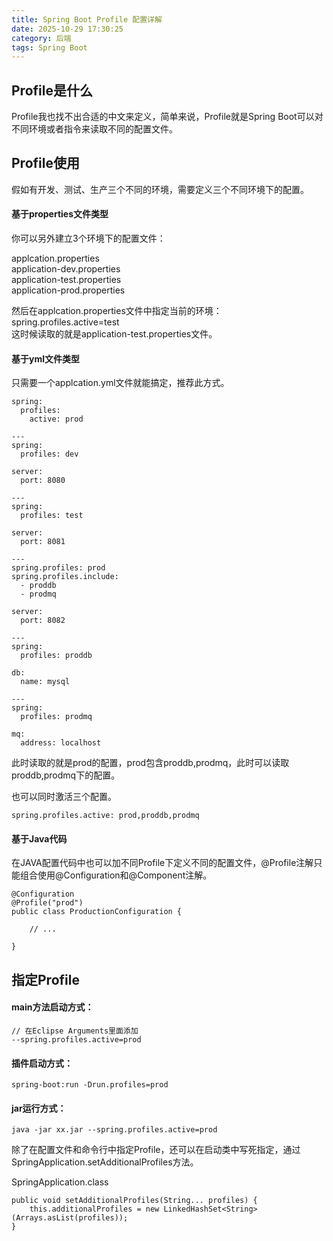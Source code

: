 ```yaml
---
title: Spring Boot Profile 配置详解
date: 2025-10-29 17:30:25
category: 后端
tags: Spring Boot
---
```


## Profile是什么

Profile我也找不出合适的中文来定义，简单来说，Profile就是Spring Boot可以对不同环境或者指令来读取不同的配置文件。

## Profile使用

假如有开发、测试、生产三个不同的环境，需要定义三个不同环境下的配置。

#### 基于properties文件类型

你可以另外建立3个环境下的配置文件：

applcation.properties\
application-dev.properties\
application-test.properties\
application-prod.properties

然后在applcation.properties文件中指定当前的环境：
spring.profiles.active=test\
这时候读取的就是application-test.properties文件。

#### 基于yml文件类型

只需要一个applcation.yml文件就能搞定，推荐此方式。

```
spring:
  profiles: 
    active: prod

---
spring: 
  profiles: dev  
  
server: 
  port: 8080  
  
---
spring: 
  profiles: test  
  
server: 
  port: 8081    
  
---
spring.profiles: prod
spring.profiles.include:
  - proddb
  - prodmq
  
server: 
  port: 8082      
  
---
spring: 
  profiles: proddb  
  
db:
  name: mysql   
  
---
spring: 
  profiles: prodmq   

mq: 
  address: localhost
```
此时读取的就是prod的配置，prod包含proddb,prodmq，此时可以读取proddb,prodmq下的配置。    

也可以同时激活三个配置。

```
spring.profiles.active: prod,proddb,prodmq
```

#### 基于Java代码

在JAVA配置代码中也可以加不同Profile下定义不同的配置文件，@Profile注解只能组合使用@Configuration和@Component注解。

```
@Configuration
@Profile("prod")
public class ProductionConfiguration {

    // ...

}
```

## 指定Profile

#### main方法启动方式：

```
// 在Eclipse Arguments里面添加
--spring.profiles.active=prod
```


#### 插件启动方式：

```
spring-boot:run -Drun.profiles=prod
```


#### jar运行方式：

```
java -jar xx.jar --spring.profiles.active=prod
```

除了在配置文件和命令行中指定Profile，还可以在启动类中写死指定，通过SpringApplication.setAdditionalProfiles方法。

SpringApplication.class


```
public void setAdditionalProfiles(String... profiles) {
	this.additionalProfiles = new LinkedHashSet<String>(Arrays.asList(profiles));
}
```
